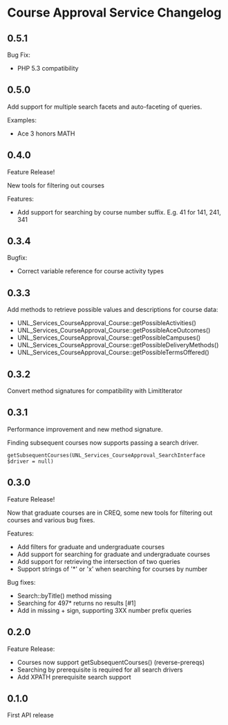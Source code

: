 # Course Approval Service Changelog

## 0.5.1

Bug Fix:

* PHP 5.3 compatibility

## 0.5.0

Add support for multiple search facets and auto-faceting of queries.

Examples:

* Ace 3 honors MATH

## 0.4.0

Feature Release!

New tools for filtering out courses

Features:

* Add support for searching by course number suffix. E.g. 41 for 141, 241, 341

## 0.3.4

Bugfix:

* Correct variable reference for course activity types

## 0.3.3

Add methods to retrieve possible values and descriptions for course data:

* UNL_Services_CourseApproval_Course::getPossibleActivities()
* UNL_Services_CourseApproval_Course::getPossibleAceOutcomes()
* UNL_Services_CourseApproval_Course::getPossibleCampuses()
* UNL_Services_CourseApproval_Course::getPossibleDeliveryMethods()
* UNL_Services_CourseApproval_Course::getPossibleTermsOffered()

## 0.3.2

Convert method signatures for compatibility with LimitIterator

## 0.3.1

Performance improvement and new method signature.

Finding subsequent courses now supports passing a search driver.
```
getSubsequentCourses(UNL_Services_CourseApproval_SearchInterface $driver = null)
```

## 0.3.0

Feature Release!

Now that graduate courses are in CREQ, some new tools for filtering out courses
and various bug fixes.

Features:

* Add filters for graduate and undergraduate courses
* Add support for searching for graduate and undergraduate courses
* Add support for retrieving the intersection of two queries
* Support strings of '*' or 'x' when searching for courses by number

Bug fixes:

* Search::byTitle() method missing
* Searching for 497* returns no results [#1]
* Add in missing + sign, supporting 3XX number prefix queries


## 0.2.0

Feature Release:

 * Courses now support getSubsequentCourses() (reverse-prereqs)
 * Searching by prerequisite is required for all search drivers
 * Add XPATH prerequisite search support

## 0.1.0

First API release

